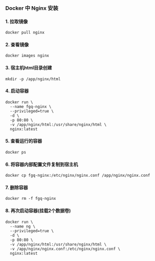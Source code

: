 ### Docker 中 Nginx 安装
#### 1. 拉取镜像
```
docker pull nginx
```


#### 2. 查看镜像
```
docker images nginx
```


#### 3. 宿主机html目录创建
```
mkdir -p /app/nginx/html
```


#### 4. 启动容器
```
docker run \
  --name fgq-nginx \
  --privileged=true \
  -d \
  -p 80:80 \
  -v /app/nginx/html:/usr/share/nginx/html \
  nginx:latest
```


#### 5. 查看运行的容器
```
docker ps
```


#### 6. 将容器内部配置文件复制到宿主机
```
docker cp fgq-nginx:/etc/nginx/nginx.conf /app/nginx/nginx.conf
```


#### 7. 删除容器
```
docker rm -f fgq-nginx
```


#### 8. 再次启动容器(挂载2个数据卷)
```
docker run \
  --name ng \
  --privileged=true \
  -d \
  -p 80:80 \
  -v /app/nginx/html:/usr/share/nginx/html \
  -v /app/nginx/nginx.conf:/etc/nginx/nginx.conf \
  nginx:latest
```
